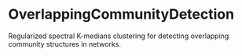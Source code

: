OverlappingCommunityDetection
=============================

Regularized spectral K-medians clustering for detecting overlapping community structures in networks.
